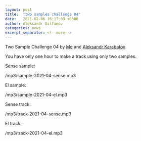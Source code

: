 ```yaml
---
layout: post
title:  "two samples challenge 04"
date:   2021-02-06 16:17:09 +0300
author: Aleksandr Gilfanov
categories: news
excerpt_separator: <!--more-->
---
```

Two Sample Challenge 04 by
[Me](https://github.com/aleksandrgilfanov) and
[Aleksandr Karabatov](https://github.com/elektron314)

You have only one hour to make a track using only two samples.
<!--more-->

Sense sample:

/mp3/sample-2021-04-sense.mp3

El sample:

/mp3/sample-2021-04-el.mp3

Sense track:

/mp3/track-2021-04-sense.mp3

El track:

/mp3/track-2021-04-el.mp3
